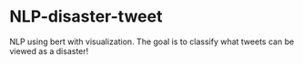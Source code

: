 # NLP-disaster-tweet
NLP using bert with visualization. The goal is to classify what tweets can be viewed as a disaster!

